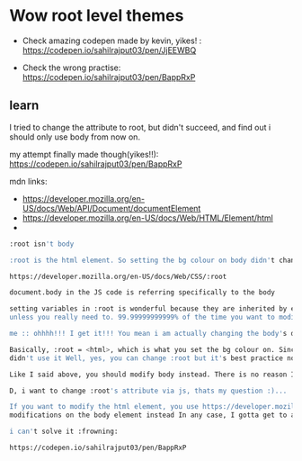 # Wow root level themes

- Check amazing codepen made by kevin, yikes! : https://codepen.io/sahilrajput03/pen/JjEEWBQ

- Check the wrong practise: https://codepen.io/sahilrajput03/pen/BappRxP

## learn

I tried to change the attribute to root, but didn't succeed, and find out i should only use body from now on.

my attempt finally made though(yikes!!): https://codepen.io/sahilrajput03/pen/BappRxP

mdn links:

- https://developer.mozilla.org/en-US/docs/Web/API/Document/documentElement
- https://developer.mozilla.org/en-US/docs/Web/HTML/Element/html
-

```bash
:root isn't body

:root is the html element. So setting the bg colour on body didn't change the html bg colour

https://developer.mozilla.org/en-US/docs/Web/CSS/:root

document.body in the JS code is referring specifically to the body

setting variables in :root is wonderful because they are inherited by everything and thus can be changed on a per-element basis. But you shouldn't set any other properties on :root
unless you really need to. 99.99999999999% of the time you want to modify body instead

me :: ohhhh!!! I get it!!! You mean i am actually changing the body's data-theme property, but can't we change :root's data-theme attribute..? THAT IS WHAT I WANT!!!

Basically, :root = <html>, which is what you set the bg colour on. Since the body element didn't have a bg colour set, adding var(--clr) didn't do anything because the body element
didn't use it Well, yes, you can change :root but it's best practice not to

Like I said above, you should modify body instead. There is no reason I can think of that would require root modification

D, i want to change :root's attribute via js, thats my question :)...

If you want to modify the html element, you use https://developer.mozilla.org/en-US/docs/Web/API/Document/documentElement But again, I advise against it. It's better to do all
modifications on the body element instead In any case, I gotta get to a chiropractor appointment. Peace out, y'all :v:

i can't solve it :frowning:

https://codepen.io/sahilrajput03/pen/BappRxP

```
